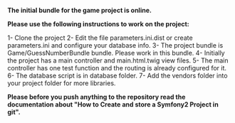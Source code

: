 **The initial bundle for the game project is online.**

**Please use the following instructions to work on the project:**
  
  1- Clone the project
  2- Edit the file parameters.ini.dist or create parameters.ini and configure your database info.
  3- The project bundle is Game/GuessNumberBundle bundle. Please work in this bundle.
  4- Initially the project has a main controller and main.html.twig view files.
  5- The main controller has one test function and the routing is already configured for it.
  6- The database script is in database folder.
  7- Add the vendors folder into your project folder for more libraries.
  
**Please before you push anything to the repository read the documentation about "How to Create and store a Symfony2 Project in git".**
